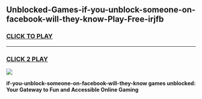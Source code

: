 
## Unblocked-Games-if-you-unblock-someone-on-facebook-will-they-know-Play-Free-irjfb
<h3>
<a href="https://premium76.site?title=if-you-unblock-someone-on-facebook-will-they-know&ref=21A">CLICK TO PLAY</a></h3>
<hr>

<h3>
<a href="https://premium76.site?title=if-you-unblock-someone-on-facebook-will-they-know&ref=21A">CLICK 2 PLAY</a>
  
</h3>

<a href="https://premium76.site?title=if-you-unblock-someone-on-facebook-will-they-know&ref=21A"><img src="https://clearcache.store/games.png"></a>


**if-you-unblock-someone-on-facebook-will-they-know games unblocked: Your Gateway to Fun and Accessible Online Gaming**
